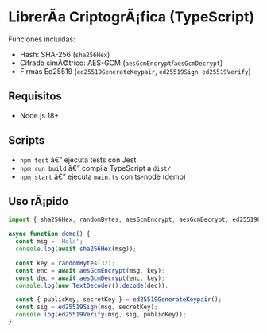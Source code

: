 ﻿# LibrerÃ­a CriptogrÃ¡fica (TypeScript)

Funciones incluidas:
- Hash: SHA-256 (`sha256Hex`)
- Cifrado simÃ©trico: AES-GCM (`aesGcmEncrypt`/`aesGcmDecrypt`)
- Firmas Ed25519 (`ed25519GenerateKeypair`, `ed25519Sign`, `ed25519Verify`)

## Requisitos
- Node.js 18+

## Scripts
- `npm test` â€” ejecuta tests con Jest
- `npm run build` â€” compila TypeScript a `dist/`
- `npm start` â€” ejecuta `main.ts` con ts-node (demo)

## Uso rÃ¡pido
```ts
import { sha256Hex, randomBytes, aesGcmEncrypt, aesGcmDecrypt, ed25519GenerateKeypair, ed25519Sign, ed25519Verify } from './src';

async function demo() {
  const msg = 'Hola';
  console.log(await sha256Hex(msg));

  const key = randomBytes(32);
  const enc = await aesGcmEncrypt(msg, key);
  const dec = await aesGcmDecrypt(enc, key);
  console.log(new TextDecoder().decode(dec));

  const { publicKey, secretKey } = ed25519GenerateKeypair();
  const sig = ed25519Sign(msg, secretKey);
  console.log(ed25519Verify(msg, sig, publicKey));
}
```
